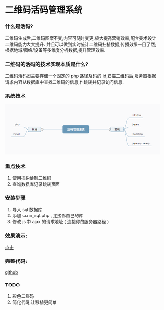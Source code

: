 # 二维码活码管理系统

### 什么是活码?

二维码生成后,二维码图案不变,内容可随时变更,极大提高营销效率,配合美术设计二维码能力大大提升.
并且可以做到实时统计二维码扫描数据,传播效果一目了然;根据地域/网络/设备等多维度分析数据,提升管理效率.

### 二维码的活码的技术实现本质是什么?

二维码活码团主要存储一个固定的 php 路径及码的 id,扫描二维码后,服务器根据请求内容从数据库中查找二维码的信息,作跳转并记录访问信息.

### 系统技术

![技术](info/1.png)

### 重点技术

1. 使用插件绘制二维码 
2. 查询数据库记录跳转页面


### 安装步骤

1. 导入 sql 数据库
2. 添加 conn_sql.php , 连接你自己的库
3. 修改 js 中 ajax 的请求地址 ( 连接你的服务器路径 )

### 效果演示:

[点击](//jxjweb.gz01.bdysite.com/2code/2code_web/index.html)

### 完整代码:

[github](//github.com/jxj322991/2code)

### TODO

1. 彩色二维码
2. 简化代码,让移植更简单